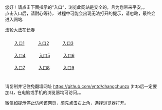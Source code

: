 您好！请点击下面指示的“入口”，浏览此网站是安全的，且为您带来平安。。 <br/>
点击入口后，请耐心等待， 过程中可能会出现无法打开的提示，请忽略，最终会进入网站. </br>

法轮大法在长春<br/>
<div style="padding:10px"><a style="margin:20px" target="_blank" href="https://d184xae4x3118e.cloudfront.net/2Qpsp?aiuahlnk" id="ccLink1" rel="nofollow">入口1</a> <a target="_blank" style="margin:20px" href="https://d3oprrkej1oa0d.cloudfront.net/2Qpsp?uyrldfk" id="ccLink2" rel="nofollow">入口2</a> <a style="margin:20px" target="_blank" href="https://d3jyx2cl96ygr2.cloudfront.net/2Qpsp?dybgojd" id="ccLink3" rel="nofollow">入口3</a></div>

<div style="padding:10px" ><a style="margin:20px" target="_blank" href="https://d184xae4x3118e.cloudfront.net/2Qpsp?aiuahlnk" id="ccLink4" rel="nofollow">入口4</a> <a style="margin:20px" href="https://d3oprrkej1oa0d.cloudfront.net/2Qpsp?uyrldfk" target="_blank" id="ccLink5" rel="nofollow">入口5</a> <a style="margin:20px" href="https://d3jyx2cl96ygr2.cloudfront.net/2Qpsp?dybgojd" target="_blank" id="ccLink6" rel="nofollow">入口6</a></div>

<div style="padding:10px"><a style="margin:20px" target="_blank" href="https://d184xae4x3118e.cloudfront.net/2Qpsp?aiuahlnk" id="ccLink7" rel="nofollow">入口7</a> <a style="margin:20px" href="https://d3oprrkej1oa0d.cloudfront.net/2Qpsp?uyrldfk" target="_blank" id="ccLink8" rel="nofollow">入口8</a> <a style="margin:20px" target="_blank" href="https://d3jyx2cl96ygr2.cloudfront.net/2Qpsp?dybgojd" id="ccLink9" rel="nofollow">入口9</a></div>

<br/>



请复制并记住免翻墙网址 https://github.com/yntd/changchunzx (http后一定要加s)，在电脑或手机的浏览器均可访问。。<br/>

微信如提示停止访问该网页，须先点击右上角，选择浏览器打开。
